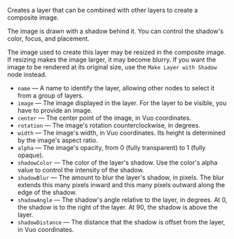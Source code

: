 Creates a layer that can be combined with other layers to create a composite image. 

The image is drawn with a shadow behind it.  You can control the shadow's color, focus, and placement.

The image used to create this layer may be resized in the composite image. If resizing makes the image larger, it may become blurry. If you want the image to be rendered at its original size, use the `Make Layer with Shadow` node instead.

   - `name` — A name to identify the layer, allowing other nodes to select it from a group of layers. 
   - `image` — The image displayed in the layer. For the layer to be visible, you have to provide an image. 
   - `center` — The center point of the image, in Vuo coordinates. 
   - `rotation` — The image's rotation counterclockwise, in degrees. 
   - `width` — The image's width, in Vuo coordinates. Its height is determined by the image's aspect ratio. 
   - `alpha` — The image's opacity, from 0 (fully transparent) to 1 (fully opaque). 
   - `shadowColor` — The color of the layer's shadow.  Use the color's alpha value to control the intensity of the shadow.
   - `shadowBlur` — The amount to blur the layer's shadow, in pixels.  The blur extends this many pixels inward and this many pixels outward along the edge of the shadow. 
   - `shadowAngle` — The shadow's angle relative to the layer, in degrees. At 0, the shadow is to the right of the layer. At 90, the shadow is above the layer. 
   - `shadowDistance` — The distance that the shadow is offset from the layer, in Vuo coordinates. 
